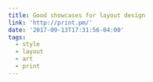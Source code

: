 ```yaml
---
title: Good showcases for layout design
link: 'http://print.pm/'
date: '2017-09-13T17:31:56-04:00'
tags:
  - style
  - layout
  - art
  - print
---
```


